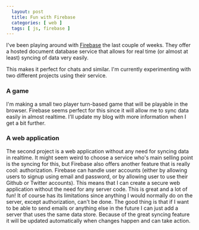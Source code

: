 ```yaml
---
  layout: post
  title: Fun with Firebase
  categories: [ web ]
  tags: [ js, firebase ]
---
```

I've been playing around with [Firebase](http://www.firebase.com) the last couple of weeks. 
They offer a hosted document database service that allows for real time (or almost at least) syncing of data very easily.

This makes it perfect for chats and similar. I'm currently experimenting with two different projects using their service.

### A game
I'm making a small two player turn-based game that will be playable in the browser. 
Firebase seems perfect for this since it will allow me to sync data easily in almost realtime. I'll update my
blog with more information when I get a bit further.

### A web application
The second project is a web application without any need for syncing data in realtime. It might seem weird to choose
a service who's main selling point is the syncing for this, but Firebase also offers another feature that is really cool:
authorization. Firebase can handle user accounts (either by allowing users to signup using email and password, 
or by allowing user to use their Github or Twitter accounts). This means that I can create a secure web application without the
need for any server code. This is great and a lot of fun! It of course has its limitations 
since anything I would normally do on the server, except authorization, can't be done. The good thing is that if I want
to be able to send emails or anything else in the future I can just add a server that uses the same data store. Because of 
the great syncing feature it will be updated automatically when changes happen and can take action.
